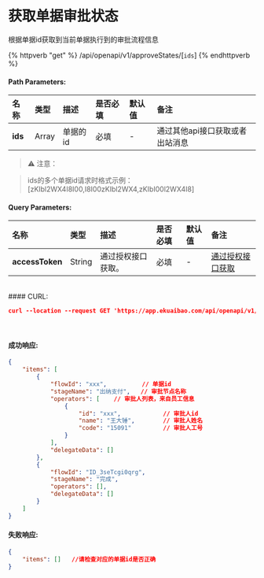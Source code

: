 # 获取单据审批状态
根据单据id获取到当前单据执行到的审批流程信息

{% httpverb "get" %} /api/openapi/v1/approveStates/[`ids`] {% endhttpverb %}

#### Path Parameters:

| 名称       | 类型    | 描述            | 是否必填   | 默认值  |备注                                         |
| :--------- | :------ | :------------- |:--------- |:------ | :------------------------------------------  |
| **ids** | Array<String>  |单据的id|必填| - |  通过其他api接口获取或者出站消息|

>⚠️ 注意：

>ids的多个单据id请求时格式示例：[zKIbl2WX4I8I00,I8I00zKIbl2WX4,zKIbI00l2WX4I8]

#### Query Parameters:

| 名称       | 类型    | 描述            | 是否必填   | 默认值  |备注                                         |
| :--------- | :------ | :------------- |:--------- |:------ | :------------------------------------------  |
| **accessToken** | String  |通过授权接口获取。      |必填   | - |  [通过授权接口获取](/getting-started/auth.html)  |


<br/>
#### CURL:

```json
curl --location --request GET 'https://app.ekuaibao.com/api/openapi/v1/approveStates/[yd4bn1Z-YM9000,ID_3sJUVscs$_w]?accessToken=UvsbtOEHTsk000'
```
<br/>


#### 成功响应:

```json
{
    "items": [
        {
            "flowId": "xxx",          // 单据id
            "stageName": "出纳支付",   // 审批节点名称
            "operators": [    // 审批人列表，来自员工信息
                {     
                    "id": "xxx",            // 审批人id
                    "name": "王大锤",        // 审批人姓名
                    "code": "15091"         // 审批人工号
                }
            ],
            "delegateData": []
        },
        {
            "flowId": "ID_3seTcgi0qrg",
            "stageName": "完成",
            "operators": [],
            "delegateData": []
        }
    ]
}
```

#### 失败响应:

```json
{
    "items": []   //请检查对应的单据id是否正确
}
```